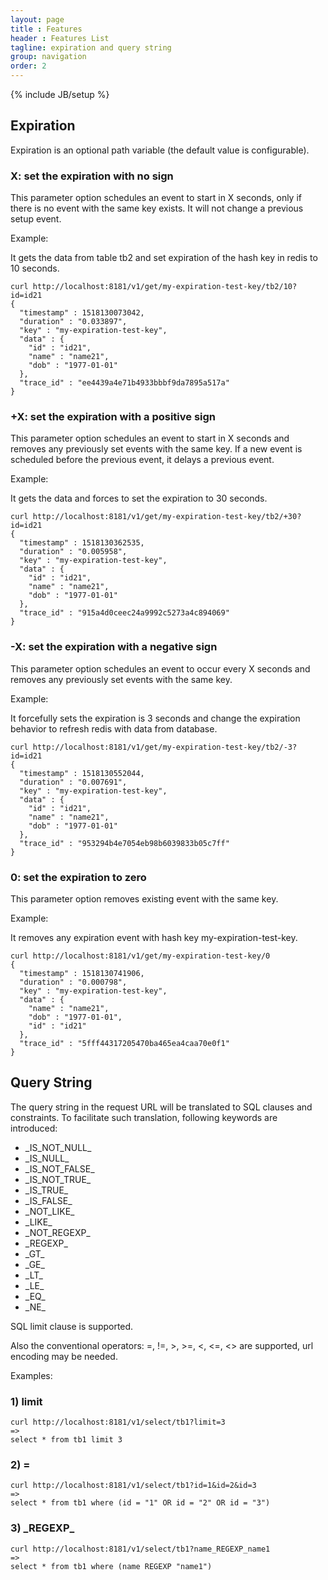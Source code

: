 ```yaml
---
layout: page
title : Features
header : Features List
tagline: expiration and query string
group: navigation
order: 2
---
```

{% include JB/setup %}

## Expiration

Expiration is an optional path variable (the default value is configurable).

### X: set the expiration with no sign

This parameter option schedules an event to start in X seconds, only if there is no event with the same key exists. It will not change a previous setup event.

Example: 

It gets the data from table tb2 and set expiration of the hash key in redis to 10 seconds.

    curl http://localhost:8181/v1/get/my-expiration-test-key/tb2/10?id=id21
    {
      "timestamp" : 1518130073042,
      "duration" : "0.033897",
      "key" : "my-expiration-test-key",
      "data" : {
        "id" : "id21",
        "name" : "name21",
        "dob" : "1977-01-01"
      },
      "trace_id" : "ee4439a4e71b4933bbbf9da7895a517a"
    }


### +X: set the expiration with a positive sign

This parameter option schedules an event to start in X seconds and removes any previously set events with the same key. If a new event is scheduled before the previous event, it delays a previous event.

Example: 

It gets the data and forces to set the expiration to 30 seconds.

    curl http://localhost:8181/v1/get/my-expiration-test-key/tb2/+30?id=id21
    {
      "timestamp" : 1518130362535,
      "duration" : "0.005958",
      "key" : "my-expiration-test-key",
      "data" : {
        "id" : "id21",
        "name" : "name21",
        "dob" : "1977-01-01"
      },
      "trace_id" : "915a4d0ceec24a9992c5273a4c894069"
    }


### -X: set the expiration with a negative sign

This parameter option schedules an event to occur every X seconds and removes any previously set events with the same key.

Example:

It forcefully sets the expiration is 3 seconds and change the expiration behavior to refresh redis with data from database.

    curl http://localhost:8181/v1/get/my-expiration-test-key/tb2/-3?id=id21
    {
      "timestamp" : 1518130552044,
      "duration" : "0.007691",
      "key" : "my-expiration-test-key",
      "data" : {
        "id" : "id21",
        "name" : "name21",
        "dob" : "1977-01-01"
      },
      "trace_id" : "953294b4e7054eb98b6039833b05c7ff"
    }


### 0: set the expiration to zero

This parameter option removes existing event with the same key.

Example:

It removes any expiration event with hash key my-expiration-test-key. 

    curl http://localhost:8181/v1/get/my-expiration-test-key/0
    {
      "timestamp" : 1518130741906,
      "duration" : "0.000798",
      "key" : "my-expiration-test-key",
      "data" : {
        "name" : "name21",
        "dob" : "1977-01-01",
        "id" : "id21"
      },
      "trace_id" : "5fff44317205470ba465ea4caa70e0f1"
    }

## Query String

The query string in the request URL will be translated to SQL clauses and constraints. To facilitate such translation, following keywords are introduced:

* \_IS_NOT_NULL\_
* \_IS_NULL\_
* \_IS_NOT_FALSE\_
* \_IS_NOT_TRUE\_
* \_IS_TRUE\_
* \_IS_FALSE\_
* \_NOT_LIKE\_
* \_LIKE\_
* \_NOT_REGEXP\_
* \_REGEXP\_
* \_GT\_
* \_GE\_
* \_LT\_
* \_LE\_
* \_EQ\_
* \_NE\_

SQL limit clause is supported.

Also the conventional operators: =, !=, >, >=, <, <=, <> are supported, url encoding may be needed.

Examples:

### 1) limit

    curl http://localhost:8181/v1/select/tb1?limit=3
    =>
    select * from tb1 limit 3

### 2) =

    curl http://localhost:8181/v1/select/tb1?id=1&id=2&id=3
    =>
    select * from tb1 where (id = "1" OR id = "2" OR id = "3")

### 3) \_REGEXP\_

    curl http://localhost:8181/v1/select/tb1?name_REGEXP_name1
    =>
    select * from tb1 where (name REGEXP "name1")
